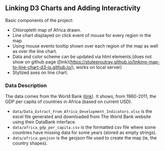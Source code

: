 ## Linking D3 Charts and Adding Interactivity

Basic components of the project:
* Chloropleth map of Africa drawn.
* Line chart displayed on click event of mouse for every region in the map.
* Using mouse events tooltip shown over each region of the map as well as over the line chart.
* Data and color scheme can be updated via html elements.(does not show on github page ([link)(https://stuteeroutray.github.io/linking-map-to-line-chart-d3-js.github.io/), works on local server)
* Stylized axes on line chart.

### Data Description

The data comes from the World Bank ([link](https://databank.worldbank.org/source/africa-development-indicators)). It shows, from 1960-2011, the GDP per capita of countries in Africa (based on current USD). 

* `data/Data_Extract_From_Africa_Development_Indicators.xlsx` is the excel file generated and downloaded from The World Bank website using their DataBank interface.
* `data/africa_gdp_per_capita.csv` is the formatted csv file where some countries have missing data for some years (stored as empty strings).
* `data/africa.geojson` is the geojson file used to create the map (ie, the country shapes).
